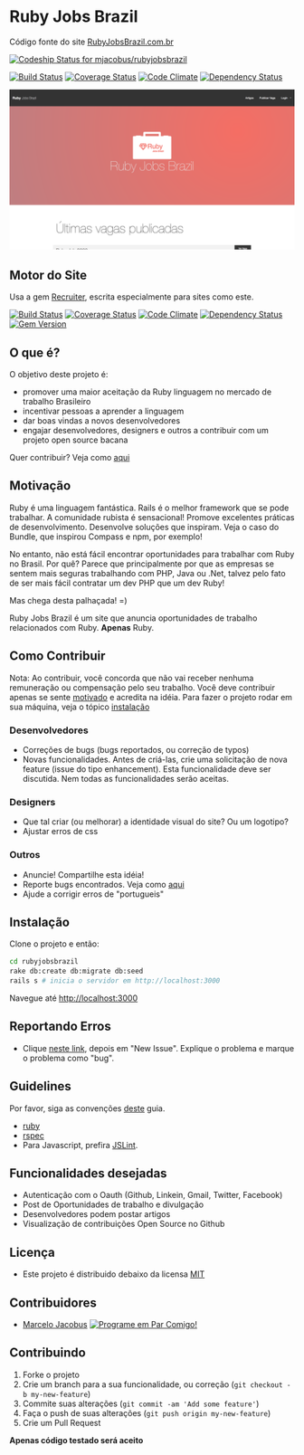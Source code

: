 Ruby Jobs Brazil
==============

Código fonte do site [RubyJobsBrazil.com.br](http://rubyjobsbrazil.com.br)

[ ![Codeship Status for mjacobus/rubyjobsbrazil](https://codeship.com/projects/a1fdf780-70d2-0133-30e6-4254a0d12432/status?branch=master)](https://codeship.com/projects/116638)

[![Build Status](https://travis-ci.org/mjacobus/rubyjobsbrazil.png?branch=master)](https://travis-ci.org/mjacobus/rubyjobsbrazil)
[![Coverage Status](https://coveralls.io/repos/mjacobus/rubyjobsbrazil/badge.png)](https://coveralls.io/r/mjacobus/rubyjobsbrazil)
[![Code Climate](https://codeclimate.com/github/mjacobus/rubyjobsbrazil.png)](https://codeclimate.com/github/mjacobus/rubyjobsbrazil)
[![Dependency Status](https://gemnasium.com/mjacobus/rubyjobsbrazil.png)](https://gemnasium.com/mjacobus/rubyjobsbrazil)

![Plataforma RubyJobsBrazil](https://raw.githubusercontent.com/dvinciguerra/rubyjobsbrazil/master/screenshot.png)


## Motor do Site

Usa a gem [Recruiter](https://github.com/mjacobus/recruiter), escrita especialmente para sites como este.

[![Build Status](https://travis-ci.org/mjacobus/recruiter.png?branch=master)](https://travis-ci.org/mjacobus/recruiter)
[![Coverage Status](https://coveralls.io/repos/mjacobus/recruiter/badge.png)](https://coveralls.io/r/mjacobus/recruiter)
[![Code Climate](https://codeclimate.com/github/mjacobus/recruiter.png)](https://codeclimate.com/github/mjacobus/recruiter)
[![Dependency Status](https://gemnasium.com/mjacobus/recruiter.png)](https://gemnasium.com/mjacobus/recruiter)
[![Gem Version](https://badge.fury.io/rb/recruiter.png)](http://badge.fury.io/rb/recruiter)


O que é?
----------------

O objetivo deste projeto é:

- promover uma maior aceitação da Ruby linguagem no mercado de trabalho Brasileiro
- incentivar pessoas a aprender a linguagem
- dar boas vindas a novos desenvolvedores
- engajar desenvolvedores, designers e outros a contribuir com um projeto open source bacana

Quer contribuir? Veja como [aqui](#como-contribuir)


Motivação
---------

Ruby é uma linguagem fantástica. Rails é o melhor framework que se pode trabalhar. A comunidade rubista é sensacional!
Promove excelentes práticas de desenvolvimento. Desenvolve soluções que inspiram. Veja o caso do Bundle, que inspirou Compass e npm, por exemplo!

No entanto, não está fácil encontrar oportunidades para trabalhar com Ruby no Brasil. Por quê? Parece que principalmente por que as empresas se sentem mais seguras trabalhando com PHP, Java ou .Net,
talvez pelo fato de ser mais fácil contratar um dev PHP que um dev Ruby!

Mas chega desta palhaçada! =)

Ruby Jobs Brazil é um site que anuncia oportunidades de trabalho relacionados com Ruby. __Apenas__ Ruby.


Como Contribuir
---------------

Nota: Ao contribuir, você concorda que não vai receber nenhuma remuneração ou compensação pelo seu trabalho. Você deve contribuir apenas se sente [motivado](#motivação) e acredita na idéia. Para fazer o projeto rodar em sua máquina, veja o tópico [instalação](#instalação)

### Desenvolvedores

- Correções de bugs (bugs reportados, ou correção de typos)
- Novas funcionalidades. Antes de criá-las, crie uma solicitação de nova feature (issue do tipo enhancement). Esta funcionalidade deve ser discutida. Nem todas as funcionalidades serão aceitas.

### Designers
- Que tal criar (ou melhorar) a identidade visual do site? Ou um logotipo?
- Ajustar erros de css


### Outros
- Anuncie! Compartilhe esta idéia!
- Reporte bugs encontrados. Veja como [aqui](#reportando-erros)
- Ajude a corrigir erros de "portugueis"


Instalação
--------------

Clone o projeto e então:

```bash
cd rubyjobsbrazil
rake db:create db:migrate db:seed
rails s # inicia o servidor em http://localhost:3000
```
Navegue até [http://localhost:3000](http://localhost:3000)


Reportando Erros
--------------
- Clique [neste link](https://github.com/mjacobus/rubyjobsbrazil/issues), depois em "New Issue". Explique o problema e marque o problema como "bug".


Guidelines
----------

Por favor, siga as convenções [deste](http://guidelines.plataformatec.com.br) guia.

- [ruby](http://guidelines.plataformatec.com.br/ruby.html)
- [rspec](http://guidelines.plataformatec.com.br/rspec.html)
- Para Javascript, prefira [JSLint](http://www.jslint.com/).

Funcionalidades desejadas
------------------------
- Autenticação com o Oauth (Github, Linkein, Gmail, Twitter, Facebook)
- Post de Oportunidades de trabalho e divulgação
- Desenvolvedores podem postar artigos
- Visualização de contribuições Open Source no Github


Licença
--------------
- Este projeto é distribuido debaixo da licensa [MIT](https://github.com/mjacobus/rubyjobsbrazil/blob/master/MIT-LICENSE)

Contribuidores
--------------

- [Marcelo Jacobus](https://github.com/mjacobus) [![Programe em Par Comigo!](http://pairprogramwith.me/badge.png "Programe em Par Comigo!")](mailto:marcelo.jacobus@gmail.com?subject=Pair%20program%20with%20me)

## Contribuindo

1. Forke o projeto
2. Crie um branch para a sua funcionalidade, ou correção (`git checkout -b my-new-feature`)
3. Commite suas alterações (`git commit -am 'Add some feature'`)
4. Faça o push de suas alterações (`git push origin my-new-feature`)
5. Crie um Pull Request

**Apenas código testado será aceito**
